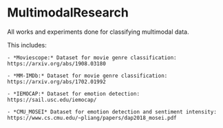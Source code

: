 # MultimodalResearch
All works and experiments done for classifying multimodal data. 

This includes: 

    - *Moviescope:* Dataset for movie genre classification: https://arxiv.org/abs/1908.03180
    
    - *MM-IMDb:* Dataset for movie genre classification: https://arxiv.org/abs/1702.01992
    
    - *IEMOCAP:* Dataset for emotion detection: https://sail.usc.edu/iemocap/
    
    - *CMU_MOSEI* Dataset for emotion detection and sentiment intensity: https://www.cs.cmu.edu/~pliang/papers/dap2018_mosei.pdf
    
